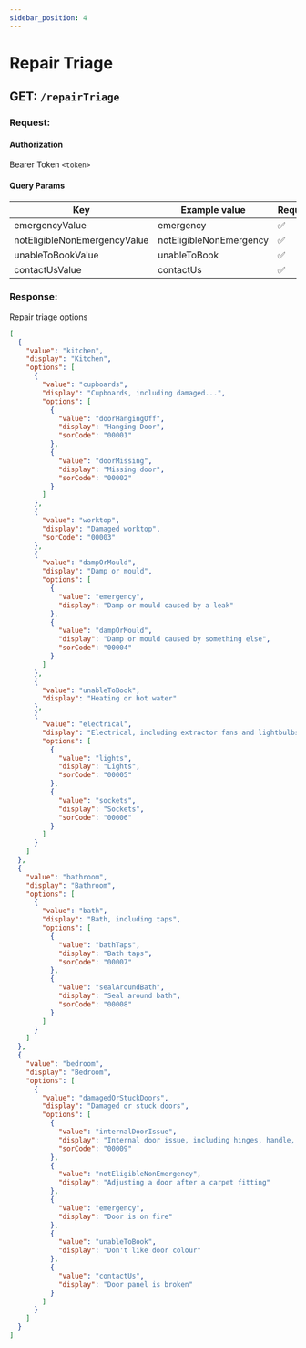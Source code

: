 ```yaml
---
sidebar_position: 4
---
```


# Repair Triage

## GET: `/repairTriage`

### Request:

#### Authorization

Bearer Token `<token>`

#### Query Params

| Key                           | Example value           | Required |
|-------------------------------|-------------------------| -------- |
| emergencyValue                | emergency               | ✅       |
| notEligibleNonEmergencyValue  | notEligibleNonEmergency | ✅       |
| unableToBookValue             | unableToBook            | ✅       |
| contactUsValue                | contactUs               | ✅       |

### Response:

Repair triage options

```json
[
  {
    "value": "kitchen",
    "display": "Kitchen",
    "options": [
      {
        "value": "cupboards",
        "display": "Cupboards, including damaged...",
        "options": [
          {
            "value": "doorHangingOff",
            "display": "Hanging Door",
            "sorCode": "00001"
          },
          {
            "value": "doorMissing",
            "display": "Missing door",
            "sorCode": "00002"
          }
        ]
      },
      {
        "value": "worktop",
        "display": "Damaged worktop",
        "sorCode": "00003"
      },
      {
        "value": "dampOrMould",
        "display": "Damp or mould",
        "options": [
          {
            "value": "emergency",
            "display": "Damp or mould caused by a leak"
          },
          {
            "value": "dampOrMould",
            "display": "Damp or mould caused by something else",
            "sorCode": "00004"
          }
        ]
      },
      {
        "value": "unableToBook",
        "display": "Heating or hot water"
      },
      {
        "value": "electrical",
        "display": "Electrical, including extractor fans and lightbulbs",
        "options": [
          {
            "value": "lights",
            "display": "Lights",
            "sorCode": "00005"
          },
          {
            "value": "sockets",
            "display": "Sockets",
            "sorCode": "00006"
          }
        ]
      }
    ]
  },
  {
    "value": "bathroom",
    "display": "Bathroom",
    "options": [
      {
        "value": "bath",
        "display": "Bath, including taps",
        "options": [
          {
            "value": "bathTaps",
            "display": "Bath taps",
            "sorCode": "00007"
          },
          {
            "value": "sealAroundBath",
            "display": "Seal around bath",
            "sorCode": "00008"
          }
        ]
      }
    ]
  },
  {
    "value": "bedroom",
    "display": "Bedroom",
    "options": [
      {
        "value": "damagedOrStuckDoors",
        "display": "Damaged or stuck doors",
        "options": [
          {
            "value": "internalDoorIssue",
            "display": "Internal door issue, including hinges, handle, sticking",
            "sorCode": "00009"
          },
          {
            "value": "notEligibleNonEmergency",
            "display": "Adjusting a door after a carpet fitting"
          },
          {
            "value": "emergency",
            "display": "Door is on fire"
          },
          {
            "value": "unableToBook",
            "display": "Don't like door colour"
          },
          {
            "value": "contactUs",
            "display": "Door panel is broken"
          }
        ]
      }
    ]
  }
]
```
